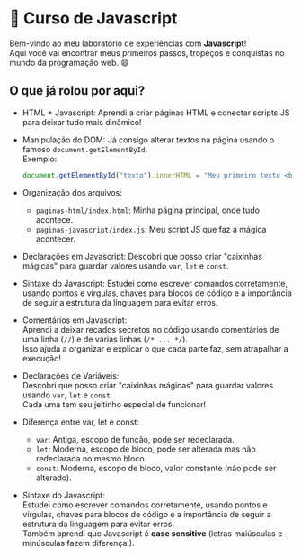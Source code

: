 # 🚀 Curso de Javascript

Bem-vindo ao meu laboratório de experiências com **Javascript**!  
Aqui você vai encontrar meus primeiros passos, tropeços e conquistas no mundo da programação web. 😄

## O que já rolou por aqui?

- HTML + Javascript: Aprendi a criar páginas HTML e conectar scripts JS para deixar tudo mais dinâmico!
- Manipulação do DOM: Já consigo alterar textos na página usando o famoso `document.getElementById`.  
  Exemplo:  
  ```js
  document.getElementById("texto").innerHTML = "Meu primeiro texto <b>Javascript</b>!";
  ```
- Organização dos arquivos:  
  - `paginas-html/index.html`: Minha página principal, onde tudo acontece.
  - `paginas-javascript/index.js`: Meu script JS que faz a mágica acontecer.
- Declarações em Javascript: Descobri que posso criar "caixinhas mágicas" para guardar valores usando `var`, `let` e `const`.  
- Sintaxe do Javascript: Estudei como escrever comandos corretamente, usando pontos e vírgulas, chaves para blocos de código e a importância de seguir a estrutura da linguagem para evitar erros.

- Comentários em Javascript:  
  Aprendi a deixar recados secretos no código usando comentários de uma linha (`//`) e de várias linhas (`/* ... */`).  
  Isso ajuda a organizar e explicar o que cada parte faz, sem atrapalhar a execução!

- Declarações de Variáveis:  
  Descobri que posso criar "caixinhas mágicas" para guardar valores usando `var`, `let` e `const`.  
  Cada uma tem seu jeitinho especial de funcionar!

- Diferença entre var, let e const:  
  - `var`: Antiga, escopo de função, pode ser redeclarada.
  - `let`: Moderna, escopo de bloco, pode ser alterada mas não redeclarada no mesmo bloco.
  - `const`: Moderna, escopo de bloco, valor constante (não pode ser alterado).

- Sintaxe do Javascript:  
  Estudei como escrever comandos corretamente, usando pontos e vírgulas, chaves para blocos de código e a importância de seguir a estrutura da linguagem para evitar erros.  
  Também aprendi que Javascript é **case sensitive** (letras maiúsculas e minúsculas fazem diferença!).
